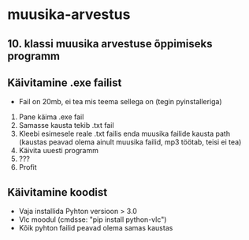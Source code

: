 # muusika-arvestus
## 10. klassi muusika arvestuse õppimiseks programm

## Käivitamine .exe failist
- Fail on 20mb, ei tea mis teema sellega on (tegin pyinstalleriga)

1. Pane käima .exe fail
2. Samasse kausta tekib .txt fail
3. Kleebi esimesele reale .txt failis enda muusika failide kausta path (kaustas peavad olema ainult muusika failid, mp3 töötab, teisi ei tea)
4. Käivita uuesti programm
5. ???
6. Profit

## Käivitamine koodist
- Vaja installida Pyhton versioon > 3.0
- Vlc moodul (cmdsse: "pip install python-vlc")
- Kõik pyhton failid peavad olema samas kaustas

